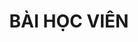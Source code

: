 ---
title: "BÀI HỌC VIÊN"
description: "This is meta description."
draft: false


# custom style
custom_class: "" 
custom_attributes: "" 
custom_css: ""
---